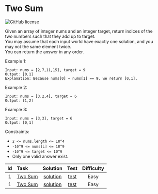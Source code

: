 [//]: # (Copyright [2023] [Anton Kotler kotler.developer@gmail.com] License MIT)

# Two Sum

![GitHub license](https://img.shields.io/badge/Difficulty-Easy-61904f)

Given an array of integer nums and an integer target, return indices of the two numbers such that they add up to
target.  
You may assume that each input world have exactly one solution, and you may not the same element twice.  
You can return the answer in any order.

Example 1:

```
Input: nums = [2,7,11,15], target = 9
Output: [0,1]
Explanation: Because nums[0] + nums[1] == 9, we return [0,1].
```

Example 2:

```
Input: nums = [3,2,4], target = 6
Output: [1,2]
```

Example 3:

```
Input: nums = [3,3], target = 6
Output: [0,1]
```

Constraints:

- `2 <= nums.length <= 10^4`
- `-10^9 <= nums[i] <= 10^9`
- `-10^9 <= target <= 10^9`
- Only one valid answer exist.

| Id | Task                                                            |         Solution         |                             Test                              | Difficulty |
|:--:|:----------------------------------------------------------------|:------------------------:|:-------------------------------------------------------------:|:----------:|
| 1  | [Two Sum](Description.md)                                       | [solution](Solution1.kt) | [test](src/test/kotlin/exercise100/easy/id1/Solution1Test.kt) |    Easy    |
| 1  | [Two Sum](src/main/kotlin/exercise100/easy/id1/Description1.md) | [solution](Solution1.kt) | [test](src/test/kotlin/exercise100/easy/id1/Solution1Test.kt) |    Easy    |


